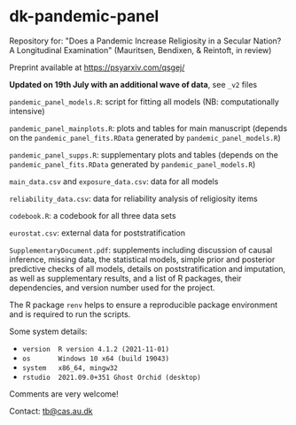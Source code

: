 # dk-pandemic-panel
Repository for: "Does a Pandemic Increase Religiosity in a Secular Nation? A Longitudinal Examination" (Mauritsen, Bendixen, &amp; Reintoft, in review)

Preprint available at https://psyarxiv.com/qsgej/

**Updated on 19th July with an additional wave of data**, see `_v2` files

`pandemic_panel_models.R`: script for fitting all models (NB: computationally intensive)

`pandemic_panel_mainplots.R`: plots and tables for main manuscript (depends on the `pandemic_panel_fits.RData` generated by `pandemic_panel_models.R`)

`pandemic_panel_supps.R`: supplementary plots and tables (depends on the `pandemic_panel_fits.RData` generated by `pandemic_panel_models.R`)

`main_data.csv` and `exposure_data.csv`: data for all models

`reliability_data.csv`: data for reliability analysis of religiosity items

`codebook.R`: a codebook for all three data sets

`eurostat.csv`: external data for poststratification

`SupplementaryDocument.pdf`: supplements including discussion of causal inference, missing data, the statistical models, simple prior and posterior predictive checks of all models, details on poststratification and imputation, as well as supplementary results, and a list of R packages, their dependencies, and version number used for the project.

The R package `renv` helps to ensure a reproducible package environment and is required to run the scripts.

Some system details:
 - `version  R version 4.1.2 (2021-11-01)`
 - `os       Windows 10 x64 (build 19043)`
 - `system   x86_64, mingw32`
 - `rstudio  2021.09.0+351 Ghost Orchid (desktop)`
 
 Comments are very welcome! 
 
 Contact: tb@cas.au.dk
